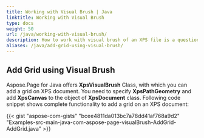 ```yaml
---
title: Working with Visual Brush | Java
linktitle: Working with Visual Brush
type: docs
weight: 50
url: /java/working-with-visual-brush/
description: How to work with visual brush of an XPS file is a question answered by Aspose.Page API solution. See how to use the functionality in Java
aliases: /java/add-grid-using-visual-brush/
---
```


## Add Grid using Visual Brush

Aspose.Page for Java offers **XpsVisualBrush** Class, with which you can add a grid on XPS document. You need to specify **XpsPathGeometry** and add **XpsCanvas** to the object of **XpsDocument** class. Following code snippet shows complete functionality to add a grid on an XPS document:

{{< gist "aspose-com-gists" "bcee4811da013bc7a78dd41af768a9d2" "Examples-src-main-java-com-aspose-page-visualBrush-AddGrid-AddGrid.java" >}}

